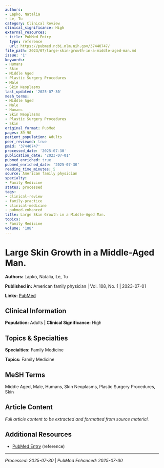 ```yaml
---
authors:
- Lapko, Natalia
- Le, Tu
category: Clinical Review
clinical_significance: High
external_resources:
- title: PubMed Entry
  type: reference
  url: https://pubmed.ncbi.nlm.nih.gov/37440747/
file_path: 2023/07/large-skin-growth-in-a-middle-aged-man.md
issue: '1'
keywords:
- Humans
- Skin
- Middle Aged
- Plastic Surgery Procedures
- Male
- Skin Neoplasms
last_updated: '2025-07-30'
mesh_terms:
- Middle Aged
- Male
- Humans
- Skin Neoplasms
- Plastic Surgery Procedures
- Skin
original_format: PubMed
pages: 89-90
patient_population: Adults
peer_reviewed: true
pmid: '37440747'
processed_date: '2025-07-30'
publication_date: '2023-07-01'
pubmed_enriched: true
pubmed_enriched_date: '2025-07-30'
reading_time_minutes: 5
source: American family physician
specialty:
- Family Medicine
status: processed
tags:
- clinical-review
- family-practice
- clinical-medicine
- pubmed-enhanced
title: Large Skin Growth in a Middle-Aged Man.
topics:
- Family Medicine
volume: '108'
---
```


# Large Skin Growth in a Middle-Aged Man.

**Authors:** Lapko, Natalia, Le, Tu

**Published in:** American family physician | Vol. 108, No. 1 | 2023-07-01

**Links:** [PubMed](https://pubmed.ncbi.nlm.nih.gov/37440747/)

## Clinical Information

**Population:** Adults | **Clinical Significance:** High

## Topics & Specialties

**Specialties:** Family Medicine

**Topics:** Family Medicine

## MeSH Terms

Middle Aged, Male, Humans, Skin Neoplasms, Plastic Surgery Procedures, Skin

## Article Content

*Full article content to be extracted and formatted from source material.*

## Additional Resources

- [PubMed Entry](https://pubmed.ncbi.nlm.nih.gov/37440747/) (reference)

---

*Processed: 2025-07-30* | *PubMed Enhanced: 2025-07-30*
